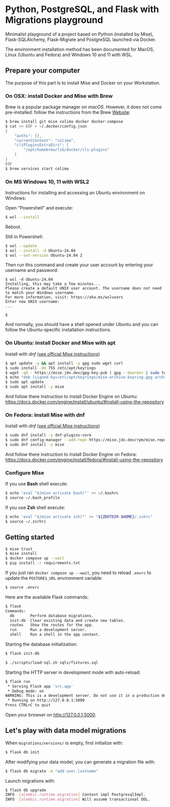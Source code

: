 # Python, PostgreSQL, and Flask with Migrations playground

Minimalist playground of a project based on Python (installed by Mise), Flask-SQLAlchemy, Flask-Migrate and PostgreSQL launched via Docker.

The environment installation method has been documented for MacOS, Linux (Ubuntu and Fedora) and Windows 10 and 11 with WSL.

## Prepare your computer

The purpose of this part is to install Mise and Docker on your Workstation.

### On OSX: install Docker and Mise with Brew

Brew is a popular package manager on *macOS*.
However, it does not come pre-installed: follow the instructions from the Brew [Website](https://brew.sh/index_fr):

```sh
$ brew install git mise colima docker docker-compose
$ cat << EOF > ~/.docker/config.json
{
    "auths": {},
    "currentContext": "colima",
    "cliPluginsExtraDirs": [
        "/opt/homebrew/lib/docker/cli-plugins"
    ]
}
EOF
$ brew services start colima
```

### On MS Windows 10, 11 with WSL2

Instructions for installing and accessing an Ubuntu environment on Windows:

Open "Powershell" and execute:

```sh
$ wsl --install
```

Reboot.

Still in Powershell:

```sh
$ wsl --update
$ wsl --install -d Ubuntu-24.04
$ wsl --set-version Ubuntu-24.04 2
```

Then run this command and create your user account by entering your username and password:

```
$ wsl -d Ubuntu-24.04
Installing, this may take a few minutes...
Please create a default UNIX user account. The username does not need to match your Windows username.
For more information, visit: https://aka.ms/wslusers
Enter new UNIX username:
...

$
```

And normally, you should have a shell opened under Ubuntu and you can follow the Ubuntu-specific installation instructions.

### On Ubuntu: install Docker and Mise with apt

Install with *dnf* ([see official Mise instructions](https://mise.jdx.dev/installing-mise.html#apt))

```sh
$ apt update -y && apt install -y gpg sudo wget curl
$ sudo install -dm 755 /etc/apt/keyrings
$ wget -qO - https://mise.jdx.dev/gpg-key.pub | gpg --dearmor | sudo tee /etc/apt/keyrings/mise-archive-keyring.gpg 1> /dev/null
$ echo "deb [signed-by=/etc/apt/keyrings/mise-archive-keyring.gpg arch=amd64] https://mise.jdx.dev/deb stable main" | sudo tee /etc/apt/sources.list.d/mise.list
$ sudo apt update
$ sudo apt install -y mise
```

And follow there instruction to install Docker Engine on Ubuntu: https://docs.docker.com/engine/install/ubuntu/#install-using-the-repository

### On Fedora: install Mise with dnf

Install with *dnf* ([see official Mise instructions](https://mise.jdx.dev/installing-mise.html#dnf))

```sh
$ sudo dnf install -y dnf-plugins-core
$ sudo dnf config-manager --add-repo https://mise.jdx.dev/rpm/mise.repo
$ sudo dnf install -y mise
```

And follow there instruction to install Docker Engine on Fedora: https://docs.docker.com/engine/install/fedora/#install-using-the-repository



### Configure Mise

If you use **Bash** shell execute:

```sh
$ echo 'eval "$(mise activate bash)"' >> ~/.bashrc
$ source ~/.bash_profile
```

If you use **Zsh** shell execute:

```sh
$ echo 'eval "$(mise activate zsh)"' >> "${ZDOTDIR-$HOME}/.zshrc"
$ source ~/.zsrhrc
```


## Getting started

```sh
$ mise trust
$ mise install
$ docker compose up --wait
$ pip install -r requirements.txt
```

If you just ran `docker compose up --wait`, you need to reload `.envrc` to update the `POSTGRES_URL` environment variable:

```sh
$ source .envrc
```

Here are the available Flask commands:

```sh
$ flask
Commands:
  db       Perform database migrations.
  init-db  Clear existing data and create new tables.
  routes   Show the routes for the app.
  run      Run a development server.
  shell    Run a shell in the app context.
```

Starting the database initialization:

```sh
$ flask init-db
```

```sh
$ ./scripts/load-sql.sh sqls/fixtures.sql
```

Starting the HTTP server in development mode with auto-reload:

```sh
$ flask run
 * Serving Flask app 'src.app'
 * Debug mode: on
WARNING: This is a development server. Do not use it in a production deployment. Use a production WSGI server instead.
 * Running on http://127.0.0.1:5000
Press CTRL+C to quit
```

Open your browser on <http://127.0.0.1:5000>.

## Let's play with data model migrations

When `migrations/versions/` is empty, first initialize with:

```sh
$ flask db init
```

After modifying your data model, you can generate a migration file with:

```sh
$ flask db migrate -m "add user.lastname"
```

Launch migrations with:

```sh
$ flask db upgrade
INFO  [alembic.runtime.migration] Context impl PostgresqlImpl.
INFO  [alembic.runtime.migration] Will assume transactional DDL.
```
